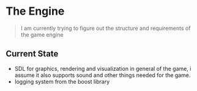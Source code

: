# The Engine
> I am currently trying to figure out the structure and requirements of the game engine

## Current State
- SDL for graphics, rendering and visualization in general of the game, i assume it also supports sound and other things needed for the game.
- logging system from the boost library